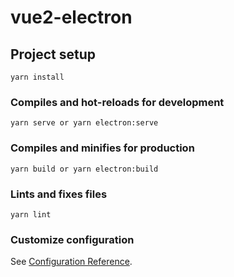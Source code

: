 # vue2-electron

## Project setup
```
yarn install
```

### Compiles and hot-reloads for development
```
yarn serve or yarn electron:serve
```

### Compiles and minifies for production
```
yarn build or yarn electron:build
```

### Lints and fixes files
```
yarn lint
```

### Customize configuration
See [Configuration Reference](https://cli.vuejs.org/config/).
